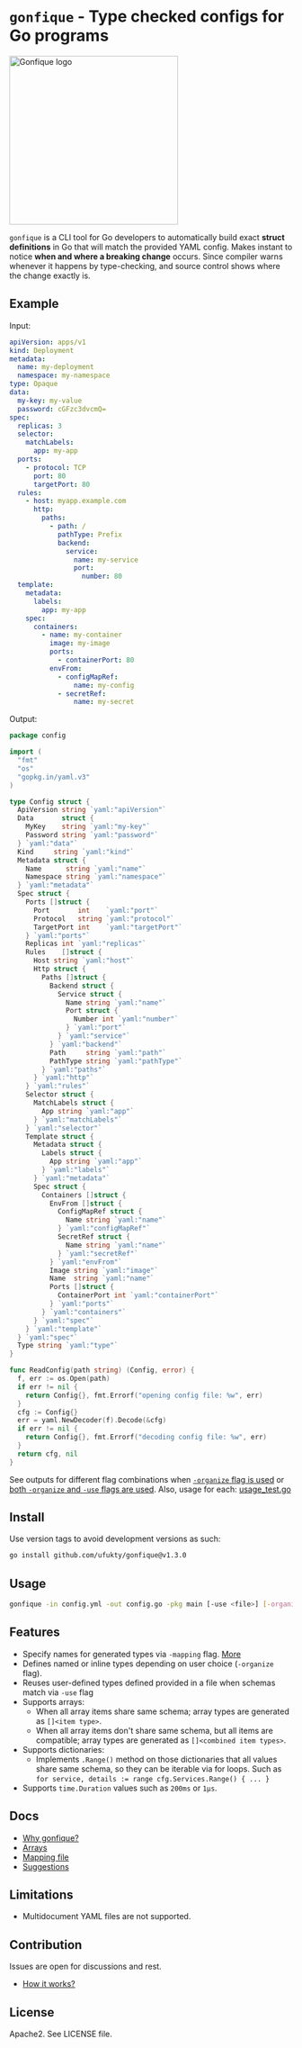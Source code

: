 # `gonfique` - Type checked configs for Go programs

<img src="assets/Gonfique.png" alt="Gonfique logo" height="300px">

`gonfique` is a CLI tool for Go developers to automatically build exact **struct definitions** in Go that will match the provided YAML config. Makes instant to notice **when and where a breaking change** occurs. Since compiler warns whenever it happens by type-checking, and source control shows where the change exactly is.

## Example

Input:

```yaml
apiVersion: apps/v1
kind: Deployment
metadata:
  name: my-deployment
  namespace: my-namespace
type: Opaque
data:
  my-key: my-value
  password: cGFzc3dvcmQ=
spec:
  replicas: 3
  selector:
    matchLabels:
      app: my-app
  ports:
    - protocol: TCP
      port: 80
      targetPort: 80
  rules:
    - host: myapp.example.com
      http:
        paths:
          - path: /
            pathType: Prefix
            backend:
              service:
                name: my-service
                port:
                  number: 80
  template:
    metadata:
      labels:
        app: my-app
    spec:
      containers:
        - name: my-container
          image: my-image
          ports:
            - containerPort: 80
          envFrom:
            - configMapRef:
                name: my-config
            - secretRef:
                name: my-secret
```

Output:

```go
package config

import (
  "fmt"
  "os"
  "gopkg.in/yaml.v3"
)

type Config struct {
  ApiVersion string `yaml:"apiVersion"`
  Data       struct {
    MyKey    string `yaml:"my-key"`
    Password string `yaml:"password"`
  } `yaml:"data"`
  Kind     string `yaml:"kind"`
  Metadata struct {
    Name      string `yaml:"name"`
    Namespace string `yaml:"namespace"`
  } `yaml:"metadata"`
  Spec struct {
    Ports []struct {
      Port       int    `yaml:"port"`
      Protocol   string `yaml:"protocol"`
      TargetPort int    `yaml:"targetPort"`
    } `yaml:"ports"`
    Replicas int `yaml:"replicas"`
    Rules    []struct {
      Host string `yaml:"host"`
      Http struct {
        Paths []struct {
          Backend struct {
            Service struct {
              Name string `yaml:"name"`
              Port struct {
                Number int `yaml:"number"`
              } `yaml:"port"`
            } `yaml:"service"`
          } `yaml:"backend"`
          Path     string `yaml:"path"`
          PathType string `yaml:"pathType"`
        } `yaml:"paths"`
      } `yaml:"http"`
    } `yaml:"rules"`
    Selector struct {
      MatchLabels struct {
        App string `yaml:"app"`
      } `yaml:"matchLabels"`
    } `yaml:"selector"`
    Template struct {
      Metadata struct {
        Labels struct {
          App string `yaml:"app"`
        } `yaml:"labels"`
      } `yaml:"metadata"`
      Spec struct {
        Containers []struct {
          EnvFrom []struct {
            ConfigMapRef struct {
              Name string `yaml:"name"`
            } `yaml:"configMapRef"`
            SecretRef struct {
              Name string `yaml:"name"`
            } `yaml:"secretRef"`
          } `yaml:"envFrom"`
          Image string `yaml:"image"`
          Name  string `yaml:"name"`
          Ports []struct {
            ContainerPort int `yaml:"containerPort"`
          } `yaml:"ports"`
        } `yaml:"containers"`
      } `yaml:"spec"`
    } `yaml:"template"`
  } `yaml:"spec"`
  Type string `yaml:"type"`
}

func ReadConfig(path string) (Config, error) {
  f, err := os.Open(path)
  if err != nil {
    return Config{}, fmt.Errorf("opening config file: %w", err)
  }
  cfg := Config{}
  err = yaml.NewDecoder(f).Decode(&cfg)
  if err != nil {
    return Config{}, fmt.Errorf("decoding config file: %w", err)
  }
  return cfg, nil
}
```

See outputs for different flag combinations when [`-organize` flag is used](/examples/k8s/organized/output.go) or [both `-organize` and `-use` flags are used](/examples/k8s/organized-used/output.go). Also, usage for each: [usage_test.go](/examples/k8s/usage_test.go)

## Install

Use version tags to avoid development versions as such:

```sh
go install github.com/ufukty/gonfique@v1.3.0
```

## Usage

```sh
gonfique -in config.yml -out config.go -pkg main [-use <file>] [-organize]
```

## Features

- Specify names for generated types via `-mapping` flag. [More](docs/mapping.md)
- Defines named or inline types depending on user choice (`-organize` flag).
- Reuses user-defined types defined provided in a file when schemas match via `-use` flag
- Supports arrays:
  - When all array items share same schema; array types are generated as `[]<item type>`.
  - When all array items don't share same schema, but all items are compatible; array types are generated as `[]<combined item types>`.
- Supports dictionaries:
  - Implements `.Range()` method on those dictionaries that all values share same schema, so they can be iterable via for loops. Such as `for service, details := range cfg.Services.Range() { ... }`
- Supports `time.Duration` values such as `200ms` or `1µs`.

## Docs

- [Why gonfique?](docs/why-gonfique.md)
- [Arrays](docs/arrays.md)
- [Mapping file](docs/mapping.md)
- [Suggestions](docs/suggestions.md)

## Limitations

- Multidocument YAML files are not supported.

## Contribution

Issues are open for discussions and rest.

- [How it works?](docs/how-it-works.md)

## License

Apache2. See LICENSE file.
